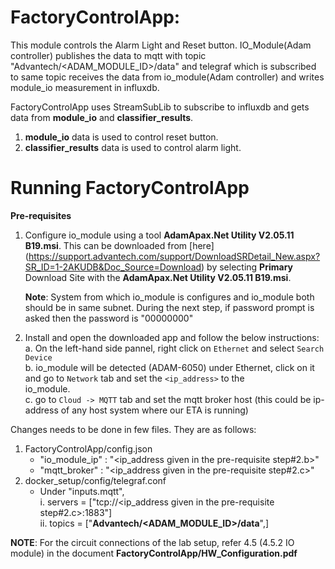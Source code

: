 # FactoryControlApp:

This module controls the Alarm Light and Reset button. IO_Module(Adam controller) publishes the data to mqtt with topic "Advantech/<ADAM_MODULE_ID>/data" and telegraf which is subscribed to same topic receives the data from io_module(Adam controller) and writes module_io measurement in influxdb.

FactoryControlApp uses StreamSubLib to subscribe to influxdb and gets data from **module_io** and **classifier_results**.

1. **module_io** data is used to control reset button.
2. **classifier_results** data is used to control alarm light.

# Running FactoryControlApp

**Pre-requisites**
1. Configure io_module using a tool **AdamApax.Net Utility V2.05.11 B19.msi**. This can be downloaded from [here]
   (https://support.advantech.com/support/DownloadSRDetail_New.aspx?SR_ID=1-2AKUDB&Doc_Source=Download) by selecting **Primary** Download Site with the **AdamApax.Net Utility V2.05.11 B19.msi**.

    **Note**: System from which io_module is configures and io_module both should be in same subnet.
    During the next step, if password prompt is asked then the password is "00000000"

2. Install and open the downloaded app and follow the below instructions:<br>
    a. On the left-hand side pannel, right click on `Ethernet` and select `Search Device`<br>
    b. io_module will be detected (ADAM-6050) under Ethernet, click on it and go to `Network` tab and set the `<ip_address>` to the      
       io_module.<br>
    c. go to `Cloud -> MQTT` tab and set the mqtt broker host (this could be ip-address of any host system where our ETA is running)

Changes needs to be done in few files. They are as follows:

1. FactoryControlApp/config.json
    * "io_module_ip" : "<ip_address given in the pre-requisite step#2.b>"
    * "mqtt_broker"  : "<ip_address given in the pre-requisite step#2.c>"
2. docker_setup/config/telegraf.conf
    * Under "inputs.mqtt", <br>
        i.  servers = ["tcp://<ip_address given in the pre-requisite step#2.c>:1883"]<br>
        ii. topics = ["**Advantech/<ADAM_MODULE_ID>/data**",] <br>

**NOTE**: For the circuit connections of the lab setup, refer 4.5 (4.5.2 IO module) in the document **FactoryControlApp/HW_Configuration.pdf**
